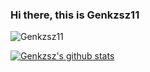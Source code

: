 ### Hi there, this is Genkzsz11

<img src="https://komarev.com/ghpvc/?username=Genkzsz11&style=flat-square" alt="Genkzsz11" /><br>

[![Genkzsz's github stats](https://github-readme-stats.vercel.app/api?username=Genkzsz11)](https://github.com/Genkzsz11)
